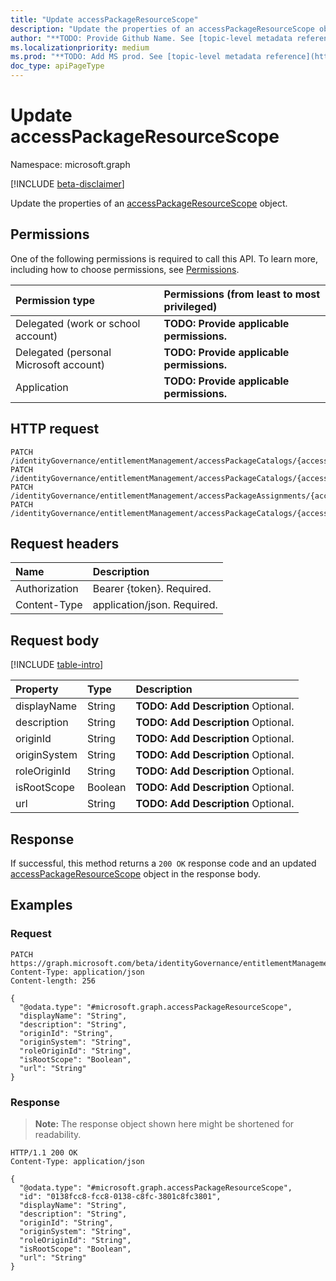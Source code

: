 ```yaml
---
title: "Update accessPackageResourceScope"
description: "Update the properties of an accessPackageResourceScope object."
author: "**TODO: Provide Github Name. See [topic-level metadata reference](https://msgo.azurewebsites.net/add/document/guidelines/metadata.html#topic-level-metadata)**"
ms.localizationpriority: medium
ms.prod: "**TODO: Add MS prod. See [topic-level metadata reference](https://msgo.azurewebsites.net/add/document/guidelines/metadata.html#topic-level-metadata)**"
doc_type: apiPageType
---
```


# Update accessPackageResourceScope
Namespace: microsoft.graph

[!INCLUDE [beta-disclaimer](../../includes/beta-disclaimer.md)]

Update the properties of an [accessPackageResourceScope](../resources/accesspackageresourcescope.md) object.

## Permissions
One of the following permissions is required to call this API. To learn more, including how to choose permissions, see [Permissions](/graph/permissions-reference).

|Permission type|Permissions (from least to most privileged)|
|:---|:---|
|Delegated (work or school account)|**TODO: Provide applicable permissions.**|
|Delegated (personal Microsoft account)|**TODO: Provide applicable permissions.**|
|Application|**TODO: Provide applicable permissions.**|

## HTTP request

<!-- {
  "blockType": "ignored"
}
-->
``` http
PATCH /identityGovernance/entitlementManagement/accessPackageCatalogs/{accessPackageCatalogId}/accessPackageResourceScopes/{accessPackageResourceScopeId}
PATCH /identityGovernance/entitlementManagement/accessPackageCatalogs/{accessPackageCatalogId}/accessPackageResources/{accessPackageResourceId}/accessPackageResourceScopes/{accessPackageResourceScopeId}
PATCH /identityGovernance/entitlementManagement/accessPackageAssignments/{accessPackageAssignmentId}/accessPackageAssignmentResourceRoles/{accessPackageAssignmentResourceRoleId}/accessPackageResourceScope
PATCH /identityGovernance/entitlementManagement/accessPackageCatalogs/{accessPackageCatalogId}/accessPackages/{accessPackageId}/accessPackageResourceRoleScopes/{accessPackageResourceRoleScopeId}/accessPackageResourceScope
```

## Request headers
|Name|Description|
|:---|:---|
|Authorization|Bearer {token}. Required.|
|Content-Type|application/json. Required.|

## Request body
[!INCLUDE [table-intro](../../includes/update-property-table-intro.md)]


|Property|Type|Description|
|:---|:---|:---|
|displayName|String|**TODO: Add Description** Optional.|
|description|String|**TODO: Add Description** Optional.|
|originId|String|**TODO: Add Description** Optional.|
|originSystem|String|**TODO: Add Description** Optional.|
|roleOriginId|String|**TODO: Add Description** Optional.|
|isRootScope|Boolean|**TODO: Add Description** Optional.|
|url|String|**TODO: Add Description** Optional.|



## Response

If successful, this method returns a `200 OK` response code and an updated [accessPackageResourceScope](../resources/accesspackageresourcescope.md) object in the response body.

## Examples

### Request
<!-- {
  "blockType": "request",
  "name": "update_accesspackageresourcescope"
}
-->
``` http
PATCH https://graph.microsoft.com/beta/identityGovernance/entitlementManagement/accessPackageCatalogs/{accessPackageCatalogId}/accessPackageResourceScopes/{accessPackageResourceScopeId}
Content-Type: application/json
Content-length: 256

{
  "@odata.type": "#microsoft.graph.accessPackageResourceScope",
  "displayName": "String",
  "description": "String",
  "originId": "String",
  "originSystem": "String",
  "roleOriginId": "String",
  "isRootScope": "Boolean",
  "url": "String"
}
```


### Response
>**Note:** The response object shown here might be shortened for readability.
<!-- {
  "blockType": "response",
  "truncated": true
}
-->
``` http
HTTP/1.1 200 OK
Content-Type: application/json

{
  "@odata.type": "#microsoft.graph.accessPackageResourceScope",
  "id": "0138fcc8-fcc8-0138-c8fc-3801c8fc3801",
  "displayName": "String",
  "description": "String",
  "originId": "String",
  "originSystem": "String",
  "roleOriginId": "String",
  "isRootScope": "Boolean",
  "url": "String"
}
```

